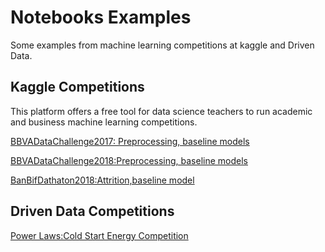 # Notebooks Examples
 Some examples from machine learning competitions at kaggle and Driven Data.
 
 
 ## Kaggle Competitions
 This platform offers a free tool for data science teachers to run academic and business machine learning competitions.
 
[BBVADataChallenge2017: Preprocessing, baseline models](https://github.com/G94/notebooks_examples/blob/master/Kaggle_competitions/bbvadatachallenge2017_notebook.ipynb)

[BBVADataChallenge2018:Preprocessing, baseline models](https://github.com/G94/notebooks_examples/blob/master/Kaggle_competitions/bbvadatachallenge2018_notebook.ipynb)

[BanBifDathaton2018:Attrition,baseline model](https://github.com/G94/notebooks_examples/blob/master/Kaggle_competitions/dathatonbanbif_baseline.ipynb)

## Driven Data Competitions
[Power Laws:Cold Start Energy Competition](https://github.com/G94/notebooks_examples/blob/master/drivendata_competitions/Cold%20Start%20Energy_EDA.ipynb)
